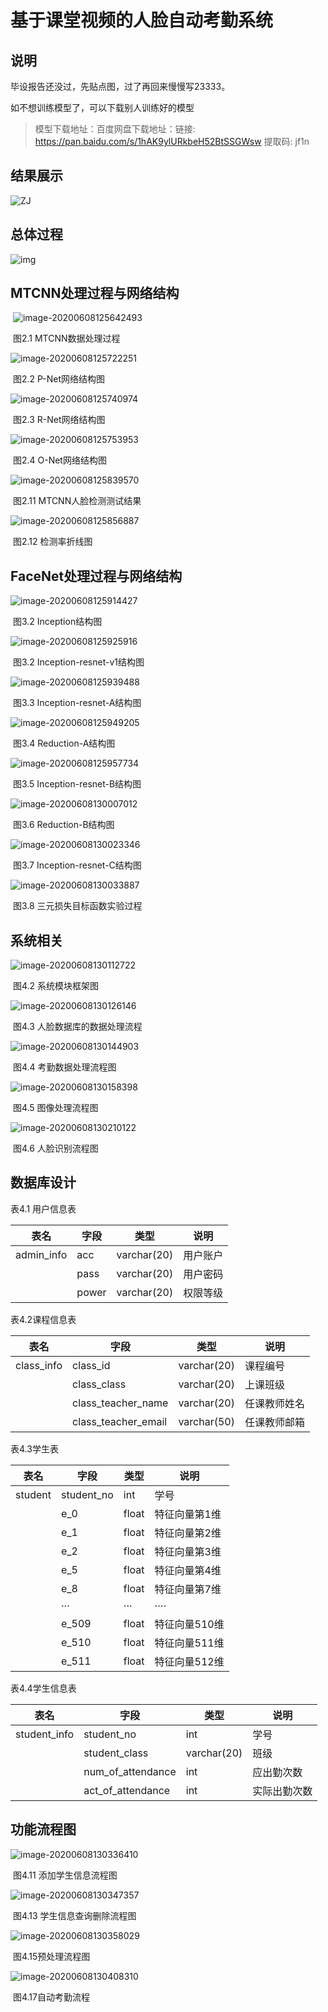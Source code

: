 # 基于课堂视频的人脸自动考勤系统
## 说明

毕设报告还没过，先贴点图，过了再回来慢慢写23333。

如不想训练模型了，可以下载别人训练好的模型

> 
> 模型下载地址：百度网盘下载地址：链接: https://pan.baidu.com/s/1hAK9ylURkbeH52BtSSGWsw 提取码: jf1n 
> 
## 结果展示

![ZJ](README.assets/ZJ.jpg)

## 总体过程

![img](README.assets/20181209120117465.png)

## MTCNN处理过程与网络结构

​			        ![image-20200608125642493](README.assets/image-20200608125642493.png)							                     

​                  						 图2.1 MTCNN数据处理过程

![image-20200608125722251](README.assets/image-20200608125722251.png)

​												图2.2 P-Net网络结构图

![image-20200608125740974](README.assets/image-20200608125740974.png)

​													图2.3 R-Net网络结构图

![image-20200608125753953](README.assets/image-20200608125753953.png)

​                                                                   图2.4 O-Net网络结构图

![image-20200608125839570](README.assets/image-20200608125839570.png)

​															图2.11 MTCNN人脸检测测试结果

![image-20200608125856887](README.assets/image-20200608125856887.png)

​																		图2.12 检测率折线图

## FaceNet处理过程与网络结构

![image-20200608125914427](README.assets/image-20200608125914427.png)

​																		图3.2 Inception结构图

![image-20200608125925916](README.assets/image-20200608125925916.png)

​																		图3.2 Inception-resnet-v1结构图

![image-20200608125939488](README.assets/image-20200608125939488.png)

​																		图3.3 Inception-resnet-A结构图

![image-20200608125949205](README.assets/image-20200608125949205.png)

​																		图3.4 Reduction-A结构图

![image-20200608125957734](README.assets/image-20200608125957734.png)

​																	图3.5 Inception-resnet-B结构图

![image-20200608130007012](README.assets/image-20200608130007012.png)

​																				图3.6 Reduction-B结构图

![image-20200608130023346](README.assets/image-20200608130023346.png)

​																	图3.7 Inception-resnet-C结构图

![image-20200608130033887](README.assets/image-20200608130033887.png)

​																		图3.8 三元损失目标函数实验过程

## 系统相关

![image-20200608130112722](README.assets/image-20200608130112722.png)

​																			图4.2 系统模块框架图

![image-20200608130126146](README.assets/image-20200608130126146.png)

​																图4.3 人脸数据库的数据处理流程	

![image-20200608130144903](README.assets/image-20200608130144903.png)

​																		图4.4 考勤数据处理流程图

![image-20200608130158398](README.assets/image-20200608130158398.png)

​																					图4.5 图像处理流程图

![image-20200608130210122](README.assets/image-20200608130210122.png)

​																				图4.6 人脸识别流程图

## 数据库设计

表4.1 用户信息表

| 表名       | 字段  | 类型        | 说明     |
| ---------- | ----- | ----------- | -------- |
| admin_info | acc   | varchar(20) | 用户账户 |
|            | pass  | varchar(20) | 用户密码 |
|            | power | varchar(20) | 权限等级 |

表4.2课程信息表

| 表名       | 字段                | 类型        | 说明         |
| ---------- | ------------------- | ----------- | ------------ |
| class_info | class_id            | varchar(20) | 课程编号     |
|            | class_class         | varchar(20) | 上课班级     |
|            | class_teacher_name  | varchar(20) | 任课教师姓名 |
|            | class_teacher_email | varchar(50) | 任课教师邮箱 |

表4.3学生表

| 表名    | 字段       | 类型  | 说明          |
| ------- | ---------- | ----- | ------------- |
| student | student_no | int   | 学号          |
|         | e_0        | float | 特征向量第1维 |
|         | e_1        | float | 特征向量第2维 |
|         | e_2        | float | 特征向量第3维 |
|         | e_5        | float | 特征向量第4维 |
|         | e_8        | float | 特征向量第7维 |
|         | ···        | ···   | ····          |
|         | e_509      | float | 特征向量510维 |
|         | e_510      | float | 特征向量511维 |
|         | e_511      | float | 特征向量512维 |

 

表4.4学生信息表

| 表名         | 字段              | 类型        | 说明         |
| ------------ | ----------------- | ----------- | ------------ |
| student_info | student_no        | int         | 学号         |
|              | student_class     | varchar(20) | 班级         |
|              | num_of_attendance | int         | 应出勤次数   |
|              | act_of_attendance | int         | 实际出勤次数 |

 

## 功能流程图

![image-20200608130336410](README.assets/image-20200608130336410.png)

​																			图4.11 添加学生信息流程图

![image-20200608130347357](README.assets/image-20200608130347357.png)

​																	图4.13 学生信息查询删除流程图

![image-20200608130358029](README.assets/image-20200608130358029.png)

​																						图4.15预处理流程图

![image-20200608130408310](README.assets/image-20200608130408310.png)

​																		图4.17自动考勤流程